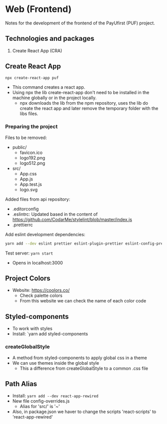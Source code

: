 # Web (Frontend)

Notes for the development of the frontend of the PayUfirst (PUF) project.

## **Technologies and packages**

1. Create React App (CRA)

## **Create React App**

```bash
npx create-react-app puf
```

- This command creates a react app.
- Using npx the lib create-react-app don't need to be installed in the machine globally or in the project locally.
  - npx downloads the lib from the npm repository, uses the lib do create the react app and later remove the temporary folder with the libs files.

### **Preparing the project**

Files to be removed:

- public/
  - favicon.ico
  - logo192.png
  - logo512.png
- src/
  - App.css
  - App.js
  - App.test.js
  - logo.svg

Added files from api repository:

- .editorconfig
- .eslintrc: Updated based in the content of <https://github.com/CodarMe/stylelint/blob/master/index.js>
- .prettierrc

Add eslint development dependencies:

```bash
yarn add --dev eslint prettier eslint-plugin-prettier eslint-config-prettier eslint-plugin-react eslint-plugin-react-hooks eslint-plugin-json
```

Test server: `yarn start`

- Opens in localhost:3000

## Project Colors

- Website: <https://coolors.co/>
  - Check palette colors
  - From this website we can check the name of each color code

## Styled-components

- To work with styles
- Install: `yarn add styled-components

### createGlobalStyle

- A method from styled-components to apply global css in a theme
- We can use themes inside the global style
  - This a difference from createGlobalStyle to a common .css file

## Path Alias

- Install: `yarn add --dev react-app-rewired`
- New file config-overrides.js
  - Alias for 'src/' is '~'
- Also, in package.json we haver to change the scripts 'react-scripts' to 'react-app-rewired'
